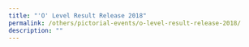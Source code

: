 ```yaml
---
title: "'O' Level Result Release 2018"
permalink: /others/pictorial-events/o-level-result-release-2018/
description: ""
---
```

